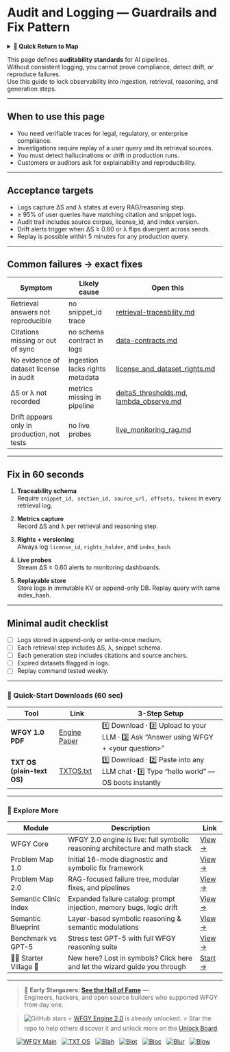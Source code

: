 # Audit and Logging — Guardrails and Fix Pattern

<details>
  <summary><strong>🧭 Quick Return to Map</strong></summary>

<br>

  > You are in a sub-page of **Governance**.  
  > To reorient, go back here:  
  >
  > - [**Governance** — policy enforcement and compliance controls](./README.md)  
  > - [**WFGY Global Fix Map** — main Emergency Room, 300+ structured fixes](../README.md)  
  > - [**WFGY Problem Map 1.0** — 16 reproducible failure modes](../../README.md)  
  >
  > Think of this page as a desk within a ward.  
  > If you need the full triage and all prescriptions, return to the Emergency Room lobby.
</details>


This page defines **auditability standards** for AI pipelines.  
Without consistent logging, you cannot prove compliance, detect drift, or reproduce failures.  
Use this guide to lock observability into ingestion, retrieval, reasoning, and generation steps.

---

## When to use this page
- You need verifiable traces for legal, regulatory, or enterprise compliance.  
- Investigations require replay of a user query and its retrieval sources.  
- You must detect hallucinations or drift in production runs.  
- Customers or auditors ask for explainability and reproducibility.  

---

## Acceptance targets
- Logs capture ΔS and λ states at every RAG/reasoning step.  
- ≥ 95% of user queries have matching citation and snippet logs.  
- Audit trail includes source corpus, license_id, and index version.  
- Drift alerts trigger when ΔS ≥ 0.60 or λ flips divergent across seeds.  
- Replay is possible within 5 minutes for any production query.  

---

## Common failures → exact fixes

| Symptom | Likely cause | Open this |
|---------|--------------|-----------|
| Retrieval answers not reproducible | no snippet_id trace | [retrieval-traceability.md](https://github.com/onestardao/WFGY/blob/main/ProblemMap/retrieval-traceability.md) |
| Citations missing or out of sync | no schema contract in logs | [data-contracts.md](https://github.com/onestardao/WFGY/blob/main/ProblemMap/data-contracts.md) |
| No evidence of dataset license in audit | ingestion lacks rights metadata | [license_and_dataset_rights.md](https://github.com/onestardao/WFGY/blob/main/ProblemMap/GlobalFixMap/Governance/license_and_dataset_rights.md) |
| ΔS or λ not recorded | metrics missing in pipeline | [deltaS_thresholds.md](https://github.com/onestardao/WFGY/blob/main/ProblemMap/GlobalFixMap/Eval/deltaS_thresholds.md), [lambda_observe.md](https://github.com/onestardao/WFGY/blob/main/ProblemMap/GlobalFixMap/Eval/lambda_observe.md) |
| Drift appears only in production, not tests | no live probes | [live_monitoring_rag.md](https://github.com/onestardao/WFGY/blob/main/ProblemMap/ops/live_monitoring_rag.md) |

---

## Fix in 60 seconds

1. **Traceability schema**  
   Require `snippet_id, section_id, source_url, offsets, tokens` in every retrieval log.  

2. **Metrics capture**  
   Record ΔS and λ per retrieval and reasoning step.  

3. **Rights + versioning**  
   Always log `license_id`, `rights_holder`, and `index_hash`.  

4. **Live probes**  
   Stream ΔS ≥ 0.60 alerts to monitoring dashboards.  

5. **Replayable store**  
   Store logs in immutable KV or append-only DB. Replay query with same index_hash.  

---

## Minimal audit checklist

- [ ] Logs stored in append-only or write-once medium.  
- [ ] Each retrieval step includes ΔS, λ, snippet schema.  
- [ ] Each generation step includes citations and source anchors.  
- [ ] Expired datasets flagged in logs.  
- [ ] Replay command tested weekly.  

---

### 🔗 Quick-Start Downloads (60 sec)

| Tool | Link | 3-Step Setup |
|------|------|--------------|
| **WFGY 1.0 PDF** | [Engine Paper](https://github.com/onestardao/WFGY/blob/main/I_am_not_lizardman/WFGY_All_Principles_Return_to_One_v1.0_PSBigBig_Public.pdf) | 1️⃣ Download · 2️⃣ Upload to your LLM · 3️⃣ Ask “Answer using WFGY + \<your question>” |
| **TXT OS (plain-text OS)** | [TXTOS.txt](https://github.com/onestardao/WFGY/blob/main/OS/TXTOS.txt) | 1️⃣ Download · 2️⃣ Paste into any LLM chat · 3️⃣ Type “hello world” — OS boots instantly |

---

### 🧭 Explore More

| Module                | Description                                              | Link     |
|-----------------------|----------------------------------------------------------|----------|
| WFGY Core             | WFGY 2.0 engine is live: full symbolic reasoning architecture and math stack | [View →](https://github.com/onestardao/WFGY/tree/main/core/README.md) |
| Problem Map 1.0       | Initial 16-mode diagnostic and symbolic fix framework    | [View →](https://github.com/onestardao/WFGY/tree/main/ProblemMap/README.md) |
| Problem Map 2.0       | RAG-focused failure tree, modular fixes, and pipelines   | [View →](https://github.com/onestardao/WFGY/blob/main/ProblemMap/rag-architecture-and-recovery.md) |
| Semantic Clinic Index | Expanded failure catalog: prompt injection, memory bugs, logic drift | [View →](https://github.com/onestardao/WFGY/blob/main/ProblemMap/SemanticClinicIndex.md) |
| Semantic Blueprint    | Layer-based symbolic reasoning & semantic modulations   | [View →](https://github.com/onestardao/WFGY/tree/main/SemanticBlueprint/README.md) |
| Benchmark vs GPT-5    | Stress test GPT-5 with full WFGY reasoning suite         | [View →](https://github.com/onestardao/WFGY/tree/main/benchmarks/benchmark-vs-gpt5/README.md) |
| 🧙‍♂️ Starter Village 🏡 | New here? Lost in symbols? Click here and let the wizard guide you through | [Start →](https://github.com/onestardao/WFGY/blob/main/StarterVillage/README.md) |

---

> 👑 **Early Stargazers: [See the Hall of Fame](https://github.com/onestardao/WFGY/tree/main/stargazers)** —  
> Engineers, hackers, and open source builders who supported WFGY from day one.

> <img src="https://img.shields.io/github/stars/onestardao/WFGY?style=social" alt="GitHub stars"> ⭐ [WFGY Engine 2.0](https://github.com/onestardao/WFGY/blob/main/core/README.md) is already unlocked. ⭐ Star the repo to help others discover it and unlock more on the [Unlock Board](https://github.com/onestardao/WFGY/blob/main/STAR_UNLOCKS.md).

<div align="center">

[![WFGY Main](https://img.shields.io/badge/WFGY-Main-red?style=flat-square)](https://github.com/onestardao/WFGY)
&nbsp;
[![TXT OS](https://img.shields.io/badge/TXT%20OS-Reasoning%20OS-orange?style=flat-square)](https://github.com/onestardao/WFGY/tree/main/OS)
&nbsp;
[![Blah](https://img.shields.io/badge/Blah-Semantic%20Embed-yellow?style=flat-square)](https://github.com/onestardao/WFGY/tree/main/OS/BlahBlahBlah)
&nbsp;
[![Blot](https://img.shields.io/badge/Blot-Persona%20Core-green?style=flat-square)](https://github.com/onestardao/WFGY/tree/main/OS/BlotBlotBlot)
&nbsp;
[![Bloc](https://img.shields.io/badge/Bloc-Reasoning%20Compiler-blue?style=flat-square)](https://github.com/onestardao/WFGY/tree/main/OS/BlocBlocBloc)
&nbsp;
[![Blur](https://img.shields.io/badge/Blur-Text2Image%20Engine-navy?style=flat-square)](https://github.com/onestardao/WFGY/tree/main/OS/BlurBlurBlur)
&nbsp;
[![Blow](https://img.shields.io/badge/Blow-Game%20Logic-purple?style=flat-square)](https://github.com/onestardao/WFGY/tree/main/OS/BlowBlowBlow)
&nbsp;
</div>
